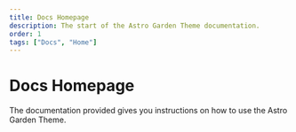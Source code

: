 ```yaml
---
title: Docs Homepage
description: The start of the Astro Garden Theme documentation.
order: 1
tags: ["Docs", "Home"]
---
```


# Docs Homepage

The documentation provided gives you instructions on how to use the Astro Garden Theme.
